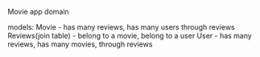 Movie app domain

models: 
Movie - has many reviews, has many users through reviews
Reviews(join table) - belong to a movie, belong to a user 
User - has many reviews, has many movies, through reviews